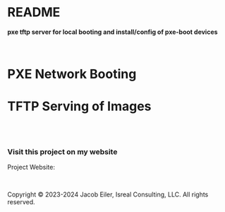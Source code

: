 # README
 **pxe tftp server for local booting and install/config of pxe-boot devices**

 <br />

 # PXE Network Booting


 # TFTP Serving of Images

<br /><br />

 ### Visit this project on my website
 Project Website: 

 <br />

 Copyright &copy; 2023-2024 Jacob Eiler, Isreal Consulting, LLC.  All rights reserved.

 
